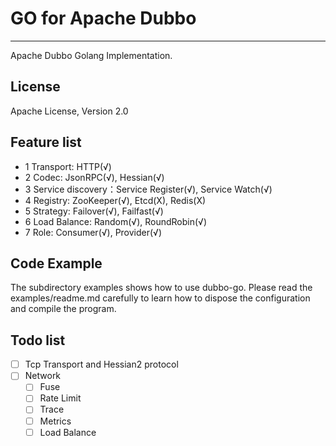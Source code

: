 # GO for Apache Dubbo #
---
Apache Dubbo Golang Implementation.

## License

Apache License, Version 2.0

## Feature list ##

+ 1 Transport: HTTP(√)
+ 2 Codec:  JsonRPC(√), Hessian(√)
+ 3 Service discovery：Service Register(√), Service Watch(√)
+ 4 Registry: ZooKeeper(√), Etcd(X), Redis(X)
+ 5 Strategy: Failover(√), Failfast(√)
+ 6 Load Balance: Random(√), RoundRobin(√)
+ 7 Role: Consumer(√), Provider(√)

## Code Example

The subdirectory examples shows how to use dubbo-go. Please read the examples/readme.md carefully to learn how to dispose the configuration and compile the program.


## Todo list

- [ ] Tcp Transport and Hessian2 protocol
- [ ] Network
  - [ ] Fuse
  - [ ] Rate Limit
  - [ ] Trace
  - [ ] Metrics
  - [ ] Load Balance
